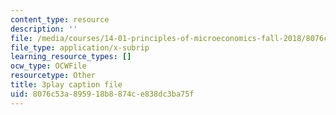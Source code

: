 ```yaml
---
content_type: resource
description: ''
file: /media/courses/14-01-principles-of-microeconomics-fall-2018/8076c53a895918b8874ce838dc3ba75f_hm5zqBPsRJM.srt
file_type: application/x-subrip
learning_resource_types: []
ocw_type: OCWFile
resourcetype: Other
title: 3play caption file
uid: 8076c53a-8959-18b8-874c-e838dc3ba75f
---
```

